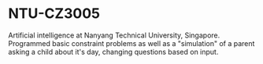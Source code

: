 # NTU-CZ3005
Artificial intelligence at Nanyang Technical University, Singapore.
Programmed basic constraint problems as well as a "simulation" of a parent asking a child about it's day, changing questions based on input. 
